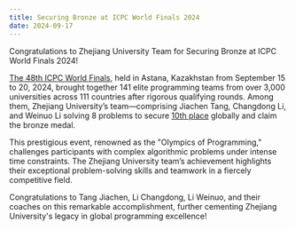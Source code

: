 ```yaml
---
title: Securing Bronze at ICPC World Finals 2024
date: 2024-09-17
---
```


Congratulations to Zhejiang University Team for Securing Bronze at ICPC World Finals 2024!

<!--more-->

[The 48th ICPC World Finals](https://worldfinals.icpc.global/2024/index.html), held in Astana, Kazakhstan from September 15 to 20, 2024, 
brought together 141 elite programming teams from over 3,000 universities across 111 countries after rigorous qualifying rounds. 
Among them, Zhejiang University’s team—comprising Jiachen Tang, Changdong Li, and Weinuo Li solving 8 problems to secure [10th place](https://www.cphof.org/standings/icpc/2024) globally and claim the bronze medal.

This prestigious event, renowned as the "Olympics of Programming," challenges participants with complex algorithmic problems under intense time constraints. The Zhejiang University team’s achievement highlights their exceptional problem-solving skills and teamwork in a fiercely competitive field.

Congratulations to Tang Jiachen, Li Changdong, Li Weinuo, and their coaches on this remarkable accomplishment, further cementing Zhejiang University's legacy in global programming excellence! 